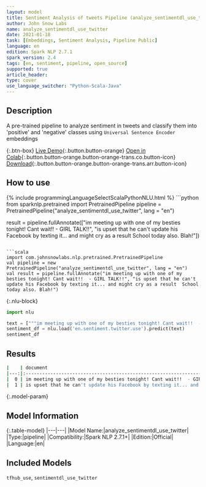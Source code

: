 ```yaml
---
layout: model
title: Sentiment Analysis of tweets Pipeline (analyze_sentimentdl_use_twitter)
author: John Snow Labs
name: analyze_sentimentdl_use_twitter
date: 2021-01-18
task: [Embeddings, Sentiment Analysis, Pipeline Public]
language: en
edition: Spark NLP 2.7.1
spark_version: 2.4
tags: [en, sentiment, pipeline, open_source]
supported: true
article_header:
type: cover
use_language_switcher: "Python-Scala-Java"
---
```


## Description

A pre-trained pipeline to analyze sentiment in tweets and classify them into 'positive' and 'negative' classes using `Universal Sentence Encoder` embeddings

{:.btn-box}
[Live Demo](https://demo.johnsnowlabs.com/public/SENTIMENT_EN/){:.button.button-orange}
[Open in Colab](https://colab.research.google.com/github/JohnSnowLabs/spark-nlp-workshop/blob/master/tutorials/streamlit_notebooks/SENTIMENT_EN.ipynb){:.button.button-orange.button-orange-trans.co.button-icon}
[Download](https://s3.amazonaws.com/auxdata.johnsnowlabs.com/public/models/analyze_sentimentdl_use_twitter_en_2.7.1_2.4_1610993470852.zip){:.button.button-orange.button-orange-trans.arr.button-icon}

## How to use



<div class="tabs-box" markdown="1">
{% include programmingLanguageSelectScalaPythonNLU.html %}
```python
from sparknlp.pretrained import PretrainedPipeline 
pipeline = PretrainedPipeline("analyze_sentimentdl_use_twitter", lang = "en") 

result = pipeline.fullAnnotate(["im meeting up with one of my besties tonight! Cant wait!!  - GIRL TALK!!", "is upset that he can't update his Facebook by texting it... and might cry as a result  School today also. Blah!"])
```

```scala
import com.johnsnowlabs.nlp.pretrained.PretrainedPipeline
val pipeline = new PretrainedPipeline("analyze_sentimentdl_use_twitter", lang = "en")
val result = pipeline.fullAnnotate("im meeting up with one of my besties tonight! Cant wait!!  - GIRL TALK!!", "is upset that he can't update his Facebook by texting it... and might cry as a result  School today also. Blah!")
```

{:.nlu-block}
```python
import nlu

text = ["""im meeting up with one of my besties tonight! Cant wait!!  - GIRL TALK!!", "is upset that he can't update his Facebook by texting it... and might cry as a result  School today also. Blah!"""]
sentiment_df = nlu.load('en.sentiment.twitter.use').predict(text)
sentiment_df
```

</div>

## Results

```bash
|    | document                                                                                                         | sentiment   |
|---:|:---------------------------------------------------------------------------------------------------------------- |:------------|
|  0 | im meeting up with one of my besties tonight! Cant wait!!  - GIRL TALK!!                                         | positive    |
|  1 | is upset that he can't update his Facebook by texting it... and might cry as a result  School today also. Blah!  | negative    |

```

{:.model-param}
## Model Information

{:.table-model}
|---|---|
|Model Name:|analyze_sentimentdl_use_twitter|
|Type:|pipeline|
|Compatibility:|Spark NLP 2.7.1+|
|Edition:|Official|
|Language:|en|

## Included Models

`tfhub_use`, `sentimentdl_use_twitter`
